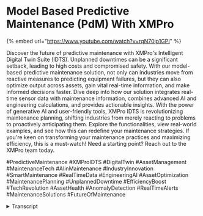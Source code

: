 # Model Based Predictive Maintenance (PdM) With XMPro
{% embed url="https://www.youtube.com/watch?v=rqN70ip1GPI" %}

Discover the future of predictive maintenance with XMPro's Intelligent Digital Twin Suite (IDTS). Unplanned downtimes can be a significant setback, leading to high costs and compromised safety. With our model-based predictive maintenance solution, not only can industries move from reactive measures to predicting equipment failures, but they can also optimize output across assets, gain vital real-time information, and make informed decisions faster. Dive deep into how our solution integrates real-time sensor data with maintenance information, combines advanced AI and engineering calculations, and provides actionable insights. With the power of generative AI and user-friendly tools, XMPro IDTS is revolutionizing maintenance planning, shifting industries from merely reacting to problems to proactively anticipating them. Explore the functionalities, view real-world examples, and see how this can redefine your maintenance strategies. If you're keen on transforming your maintenance practices and maximizing efficiency, this is a must-watch! Need a starting point? Reach out to the XMPro team today.

#PredictiveMaintenance #XMProIDTS #DigitalTwin #AssetManagement #MaintenanceTech #AIinMaintenance #IndustryInnovation #SmartMaintenance #RealTimeData #EngineeringAI #AssetOptimization #MaintenancePlanning #UnplannedDowntime #EfficiencyBoost #TechRevolution #AssetHealth #AnomalyDetection #RealTimeAlerts #MaintenanceSolutions #FutureOfMaintenance
<details>
<summary>Transcript</summary>unplanned downtime remains a big

challenge for asset intensive Industries

and Facilities that not only limit

output but result in high costs and

unsafe

operations what if you can change from a

reactive way of working to predicting

when and how equipment will fail XM

Pro's model-based predictive maintenance

solution does just that XM Pro's

intelligent digital twin Suite or idts

integrates real-time sensor data with

maintenance and inspection information

in the data stream designer it is in

this workflow where XM Pro can combine

engineering calculations with Advanced

AI to create unique prescriptive

recommendations the app designer is the

command center where your reliability

Engineers maintenance planners and

maintenance managers have real-time

predictions and condition information at

their fingertips to make better

decisions faster imagine overseeing

multiple power facilities such as wind

farms for for

example understanding the health of each

facility at a granular level is

essential to optimize output across the

portfolio of assets with XM Pro idts

each site status asset health is

visually represented with colors

changing based on severity and

likelihood of failure and this isn't

just

Aesthetics it's Vital Information at a

glance with notifications pushed to the

right people when there are predicted

equipment failures let's take a closer

look at what happens at the asset level

in this asset view maintenance planners

and maintenance managers can view alerts

to work requests work requests to work

orders and the time taken to close work

orders from this view maintenance

managers can also see all of the

recommendations for each plant by

severity let's drill down to a specific

asset here is a win turbine with

real-time performance metrics and asset

health

information condition monitoring ident

identifies issues such as low oil level

while anomaly detection looks for

abnormal behavior all of these result in

recommendations that can automatically

be turned into service requests or work

orders or the star of root cause

analysis each recommendation that is

triggered can also include triage

instructions as well as various

analytics relating to this specific

recommendation as well as other

recommendations related to this specific

asset consider a processing plant it's

not just about ensuring that individual

machines are running it's about

maximizing efficiency across a plant

Factory or facility through XM Pro idts

defects and real-time anomalies become

visible allowing rapid intervention

across a portfolio of assets take this

pump for example with our sweet

predictive maintenance solution not only

can you track live data but also

forecast potential issues it can inform

the remaining useful life of the pump

based on a predictive model and it shows

all the contextual maintenance

information to make the best decision on

when to service repair or replace the

asset if you need a better view of your

asset you can utilize interactive 3D

models that can even drill down to the

individual component level in this view

you can easily identify where different

recommendations are being triggered from

XM Pro co-pilot brings the full power of

generative AI to your fingertips

get responses from llm Models such as

chat GPT or even train your model on

your internal data for highly customized

responses now that we have looked at the

app designer let's look at what we do

with all that data that's where the XM

Pro idts recommendation engine shines it

provides actionable datab back

suggestions it's like having a digital

consultant sifting through mountains of

data to offer you the best course of

action now for those most keen on

details our data streams are the

workhorses pulling from diverse data

sources cleaning data applying intricate

analytics and generating insights this

behind the-scenes process is what sets

XM Pro idts apart and for those

passionate about predictive modeling

there's more XM pro idts has AI tools

built right in this means that within

the platform you can refine and deploy

machine learning models no more toggling

between tools it's not just about having

a tool it's about

customization with XM Pro idts you can

set up intricate rules based on

real-time data ensuring alerts are

timely and relevant want to see data

your way use our robust page builder

tailor your dashboard to your unique

needs and if customization is in your

Forte we offer templates as a starting

point XM Pros predictive maintenance

solution built on our intelligent

digital twin Suite idts reduces

unplanned downtime in Machinery heavy

Industries with XM Pro idts you can make

quicker better informed maintenance

decisions shifting from merely reacting

to problems to anticipating them not

sure where to begin contact the XM pro

team to get started

today
</details>